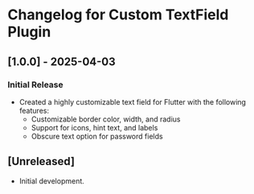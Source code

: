 # Changelog for Custom TextField Plugin

## [1.0.0] - 2025-04-03
### Initial Release
- Created a highly customizable text field for Flutter with the following features:
  - Customizable border color, width, and radius
  - Support for icons, hint text, and labels
  - Obscure text option for password fields

## [Unreleased]
- Initial development.
